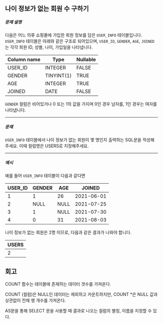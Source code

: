 ## 나이 정보가 없는 회원 수 구하기

##### 문제 설명

다음은 어느 의류 쇼핑몰에 가입한 회원 정보를 담은 `USER_INFO` 테이블입니다. `USER_INFO` 테이블은 아래와 같은 구조로 되어있으며, `USER_ID`, `GENDER`, `AGE`, `JOINED`는 각각 회원 ID, 성별, 나이, 가입일을 나타냅니다.

| Column name | Type       | Nullable |
| ----------- | ---------- | -------- |
| USER_ID     | INTEGER    | FALSE    |
| GENDER      | TINYINT(1) | TRUE     |
| AGE         | INTEGER    | TRUE     |
| JOINED      | DATE       | FALSE    |

`GENDER` 컬럼은 비어있거나 0 또는 1의 값을 가지며 0인 경우 남자를, 1인 경우는 여자를 나타냅니다.

------

##### 문제

`USER_INFO` 테이블에서 나이 정보가 없는 회원이 몇 명인지 출력하는 SQL문을 작성해주세요. 이때 컬럼명은 USERS로 지정해주세요.

------

##### 예시

예를 들어 `USER_INFO` 테이블이 다음과 같다면

| USER_ID | GENDER | AGE  | JOINED     |
| ------- | ------ | ---- | ---------- |
| 1       | 1      | 26   | 2021-06-01 |
| 2       | NULL   | NULL | 2021-07-25 |
| 3       | 1      | NULL | 2021-07-30 |
| 4       | 0      | 31   | 2021-08-03 |

나이 정보가 없는 회원은 2명 이므로, 다음과 같은 결과가 나와야 합니다.

| USERS |
| ----- |
| 2     |

## 회고

COUNT 함수는 테이블에 존재하는 데이터 갯수를 가져온다.

COUNT (컬럼)은 NULL인 데이터는 제외하고 카운트하지만,  COUNT *은 NULL 값과 상관없이 전체 행 개수를 가져온다.

AS문을 통해 SELECT 문을 사용할 때 결과로 나오는 컬럼의 별칭, 이름을 지정할 수 있다.